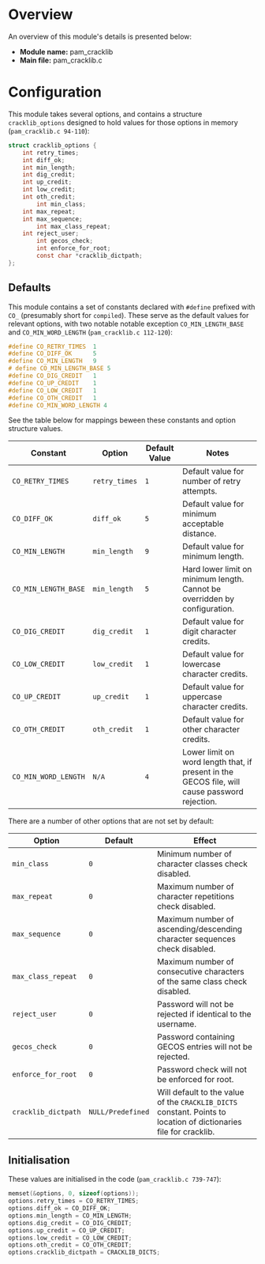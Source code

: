 # Overview
An overview of this module's details is presented below:

* __Module name:__ pam_cracklib
* __Main file:__ pam_cracklib.c

# Configuration
This module takes several options, and contains a structure `cracklib_options` 
designed to hold values for those options in memory (`pam_cracklib.c 94-110`):

```c
struct cracklib_options {
	int retry_times;
	int diff_ok;
	int min_length;
	int dig_credit;
	int up_credit;
	int low_credit;
	int oth_credit;
        int min_class;
	int max_repeat;
	int max_sequence;
        int max_class_repeat;
	int reject_user;
        int gecos_check;
        int enforce_for_root;
        const char *cracklib_dictpath;
};
```

## Defaults
This module contains a set of constants declared with `#define` prefixed with
`CO_` (presumably short for `compiled`). These serve as the default values for
relevant options, with two notable notable exception `CO_MIN_LENGTH_BASE` and
`CO_MIN_WORD_LENGTH` (`pam_cracklib.c 112-120`):

```c
#define CO_RETRY_TIMES  1
#define CO_DIFF_OK      5
#define CO_MIN_LENGTH   9
# define CO_MIN_LENGTH_BASE 5
#define CO_DIG_CREDIT   1
#define CO_UP_CREDIT    1
#define CO_LOW_CREDIT   1
#define CO_OTH_CREDIT   1
#define CO_MIN_WORD_LENGTH 4
```

See the table below for mappings beween these constants and option structure
values.

| Constant             | Option        | Default Value   | Notes                                                                                         |
|----------------------|---------------|-----------------|-----------------------------------------------------------------------------------------------|
| `CO_RETRY_TIMES`     | `retry_times` | `1`             | Default value for number of retry attempts.                                                   |
| `CO_DIFF_OK`         | `diff_ok`     | `5`             | Default value for minimum acceptable distance.                                                |
| `CO_MIN_LENGTH`      | `min_length`  | `9`             | Default value for minimum length.                                                             |
| `CO_MIN_LENGTH_BASE` | `min_length`  | `5`             | Hard lower limit on minimum length. Cannot be overridden by configuration.                    |
| `CO_DIG_CREDIT`      | `dig_credit`  | `1`             | Default value for digit character credits.                                                    |
| `CO_LOW_CREDIT`      | `low_credit`  | `1`             | Default value for lowercase character credits.                                                |
| `CO_UP_CREDIT`       | `up_credit`   | `1`             | Default value for uppercase character credits.                                                |
| `CO_OTH_CREDIT`      | `oth_credit`  | `1`             | Default value for other character credits.                                                    |
| `CO_MIN_WORD_LENGTH` | `N/A`         | `4`             | Lower limit on word length that, if present in the GECOS file, will cause password rejection. |

There are a number of other options that are not set by default:

| Option              | Default           | Effect                                                                                                            |
|---------------------|-------------------|-------------------------------------------------------------------------------------------------------------------|
| `min_class`         | `0`               | Minimum number of character classes check disabled.                                                               |
| `max_repeat`        | `0`               | Maximum number of character repetitions check disabled.                                                           |
| `max_sequence`      | `0`               | Maximum number of ascending/descending character sequences check disabled.                                        |
| `max_class_repeat`  | `0`               | Maximum number of consecutive characters of the same class check disabled.                                        |
| `reject_user`       | `0`               | Password will not be rejected if identical to the username.                                                       |
| `gecos_check`       | `0`               | Password containing GECOS entries will not be rejected.                                                           |
| `enforce_for_root`  | `0`               | Password check will not be enforced for root.                                                                     |
| `cracklib_dictpath` | `NULL/Predefined` | Will default to the value of the `CRACKLIB_DICTS` constant. Points to location of dictionaries file for cracklib. |

## Initialisation
These values are initialised in the code (`pam_cracklib.c 739-747`):

```c
memset(&options, 0, sizeof(options));
options.retry_times = CO_RETRY_TIMES;
options.diff_ok = CO_DIFF_OK;
options.min_length = CO_MIN_LENGTH;
options.dig_credit = CO_DIG_CREDIT;
options.up_credit = CO_UP_CREDIT;
options.low_credit = CO_LOW_CREDIT;
options.oth_credit = CO_OTH_CREDIT;
options.cracklib_dictpath = CRACKLIB_DICTS;
```
